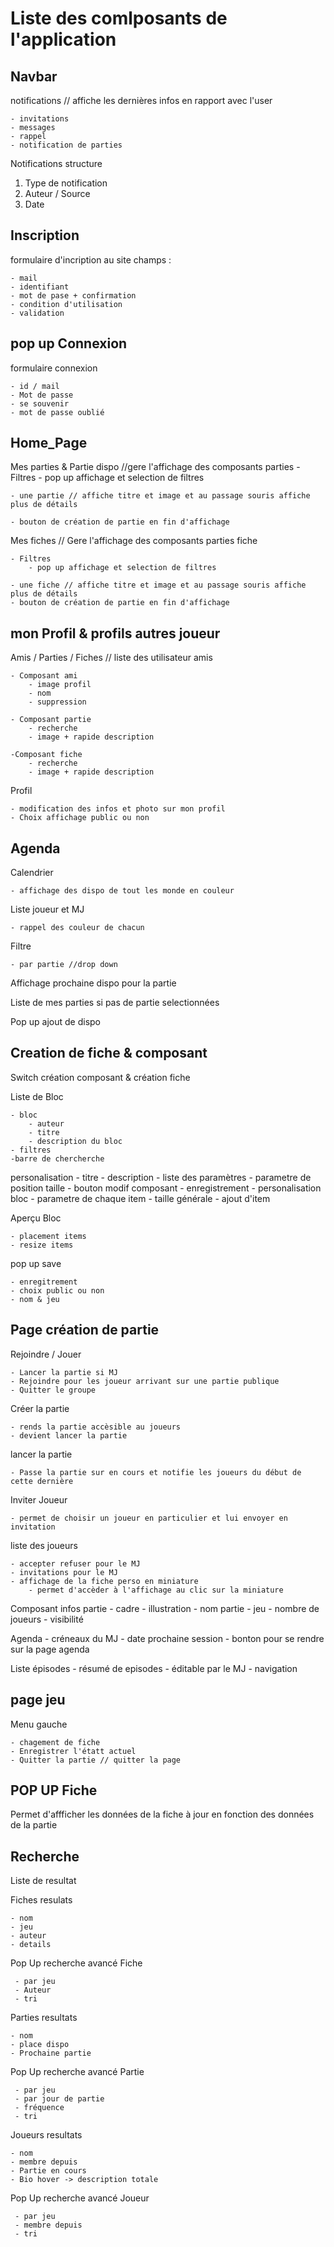 # Liste des comlposants de l'application

## Navbar

notifications // affiche les dernières infos en rapport avec l'user

    - invitations
    - messages
    - rappel
    - notification de parties

Notifications structure

1. Type de notification
2. Auteur / Source
3. Date

## Inscription

formulaire d'incription au site champs :

    - mail 
    - identifiant
    - mot de pase + confirmation
    - condition d'utilisation
    - validation 

## pop up Connexion

formulaire connexion 

    - id / mail
    - Mot de passe
    - se souvenir
    - mot de passe oublié

## Home_Page

Mes parties & Partie dispo //gere l'affichage des composants parties
    - Filtres
        - pop up affichage et selection de filtres
    
    - une partie // affiche titre et image et au passage souris affiche plus de détails
   
    - bouton de création de partie en fin d'affichage

Mes fiches // Gere l'affichage des composants parties
    fiche

    - Filtres
        - pop up affichage et selection de filtres

    - une fiche // affiche titre et image et au passage souris affiche plus de détails
    - bouton de création de partie en fin d'affichage

## mon Profil & profils autres joueur 

Amis / Parties / Fiches  // liste des utilisateur amis

    - Composant ami
        - image profil
        - nom
        - suppression

    - Composant partie
        - recherche 
        - image + rapide description

    -Composant fiche
        - recherche
        - image + rapide description

Profil 
    
    - modification des infos et photo sur mon profil
    - Choix affichage public ou non 

## Agenda

Calendrier 
    
    - affichage des dispo de tout les monde en couleur

Liste joueur et MJ

    - rappel des couleur de chacun

Filtre 

    - par partie //drop down

Affichage prochaine dispo pour la partie 

Liste de mes parties si pas de partie selectionnées

Pop up ajout de dispo

## Creation de fiche & composant

Switch création composant & création fiche

Liste de Bloc

    - bloc
        - auteur 
        - titre 
        - description du bloc 
    - filtres
    -barre de chercherche

personalisation
    - titre
    - description 
    - liste des paramètres
        - parametre de position taille
    - bouton modif composant
    - enregistrement
    - personalisation bloc 
        - parametre de chaque item
        - taille générale
        - ajout d'item

Aperçu Bloc

    - placement items 
    - resize items

pop up save

    - enregitrement 
    - choix public ou non 
    - nom & jeu

## Page création de partie

Rejoindre / Jouer
    
    - Lancer la partie si MJ
    - Rejoindre pour les joueur arrivant sur une partie publique
    - Quitter le groupe 

Créer la partie 
    
    - rends la partie accèsible au joueurs 
    - devient lancer la partie

lancer la partie

    - Passe la partie sur en cours et notifie les joueurs du début de cette dernière

Inviter Joueur

    - permet de choisir un joueur en particulier et lui envoyer en invitation 


liste des joueurs

    - accepter refuser pour le MJ
    - invitations pour le MJ
    - affichage de la fiche perso en miniature
        - permet d'accèder à l'affichage au clic sur la miniature


Composant infos partie
    - cadre
    - illustration 
    - nom partie 
    - jeu
    - nombre de joueurs
    - visibilité

Agenda
    - créneaux du MJ
    - date prochaine session 
    - bonton pour se rendre sur la page agenda

Liste épisodes
    - résumé de episodes
    - éditable par le MJ
    - navigation

## page jeu

Menu gauche
    
    - chagement de fiche
    - Enregistrer l'étatt actuel
    - Quitter la partie // quitter la page 


## POP UP Fiche

Permet d'affficher les données de la fiche à jour en fonction des données de la partie

## Recherche 

Liste de resultat 

Fiches resulats

    - nom 
    - jeu
    - auteur 
    - details

Pop Up recherche avancé Fiche
     
     - par jeu 
     - Auteur
     - tri

Parties resultats

    - nom 
    - place dispo
    - Prochaine partie

Pop Up recherche avancé Partie
     
     - par jeu 
     - par jour de partie
     - fréquence
     - tri

Joueurs resultats

    - nom 
    - membre depuis
    - Partie en cours
    - Bio hover -> description totale

Pop Up recherche avancé Joueur
     
     - par jeu 
     - membre depuis
     - tri